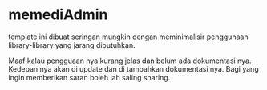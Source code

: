 # memediAdmin
template ini dibuat seringan mungkin dengan meminimalisir penggunaan library-library yang jarang dibutuhkan.

Maaf kalau pengguaan nya kurang jelas dan belum ada dokumentasi nya. Kedepan nya akan di update dan di tambahkan dokumentasi nya.
Bagi yang ingin memberikan saran boleh lah saling sharing.
